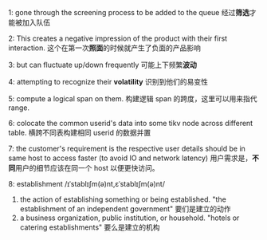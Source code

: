 1: gone through the screening process to be added to the queue
经过**筛选**才能被加入队伍

2: This creates a negative impression of the product with their first interaction.
这个在第一次**照面**的时候就产生了负面的产品影响

3: but can fluctuate up/down frequently
可能上下频繁**波动**

4: attempting to recognize their **volatility**
识别到他们的易变性

5: compute a logical span on them. 构建逻辑 span 的跨度，这里可以用来指代 range.

6: colocate the common userid's data into some tikv node across different table. 横跨不同表构建相同 userid 的数据并置

7: the customer's requirement is the respective user details should be in same host to access faster (to avoid IO and network latency) 用户需求是，**不同**用户的细节应该在同一个 host 以便更快访问。

8: establishment  /ɪˈstablɪʃm(ə)nt,ɛˈstablɪʃm(ə)nt/
1. the action of establishing something or being established.
"the establishment of an independent government" 要们是建立的动作
2. a business organization, public institution, or household.
"hotels or catering establishments" 要么是建立的机构
